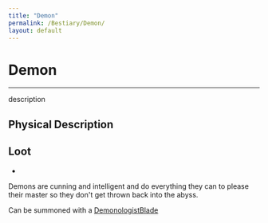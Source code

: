 ```yaml
---
title: "Demon"
permalink: /Bestiary/Demon/
layout: default
---
```

# Demon
---
description

## Physical Description


## Loot
- 


Demons are cunning and intelligent  and do everything they can to please their master so they don't get thrown back into the abyss.


Can be summoned with a [DemonologistBlade](../_Lexicon/DemonologistBlade.md)